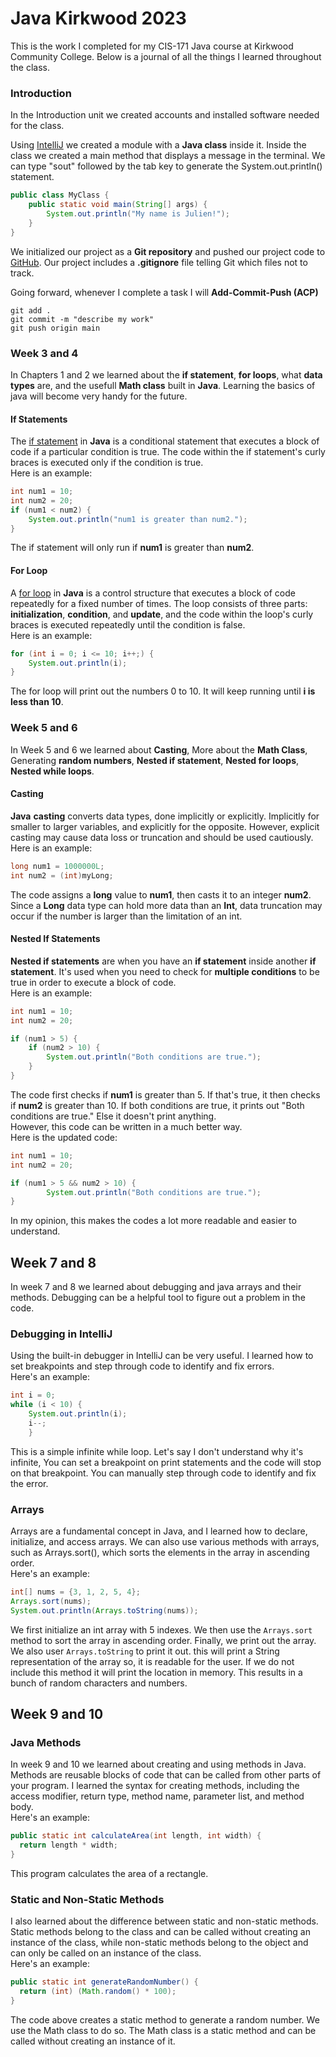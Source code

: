 # Java Kirkwood 2023

This is the work I completed for my CIS-171 Java course at Kirkwood Community College. Below is a journal of all the things I learned throughout the class.

### Introduction

In the Introduction unit we created accounts and installed software needed for the class.

Using [IntelliJ](https://www.jetbrains.com/) we created a module with a __Java class__ inside it. Inside the class we created a main method that displays a message in the terminal. We can type "sout" followed by the tab key to generate the System.out.println() statement.

```java
public class MyClass {
    public static void main(String[] args) {
        System.out.println("My name is Julien!");
    }
}
```

We initialized our project as a __Git repository__ and pushed our project code to [GitHub](https://github.com/). Our project includes a **.gitignore** file telling Git which files not to track.

Going forward, whenever I complete a task I will __Add-Commit-Push (ACP)__
```
git add .
git commit -m "describe my work"
git push origin main
```

### Week 3 and 4

In Chapters 1 and 2 we learned about the __if statement__, __for loops__, what __data types__ are, and the usefull __Math class__ built in __Java__.
Learning the basics of java will become very handy for the future.

#### If Statements

The [if statement](https://www.w3schools.com/java/java_conditions.asp) in __Java__ is a conditional statement that executes a block of code if a particular condition is true. The code within the if statement's curly braces is executed only if the condition is true.
<br>
Here is an example: <br>
```java
int num1 = 10;
int num2 = 20;
if (num1 < num2) {
    System.out.println("num1 is greater than num2.");
}
```
The if statement will only run if __num1__ is greater than __num2__.

#### For Loop

A [for loop](https://www.w3schools.com/java/java_for_loop.asp) in __Java__ is a control structure that executes a block of code repeatedly for a fixed number of times. The loop consists of three parts: __initialization__, __condition__, and __update__, and the code within the loop's curly braces is executed repeatedly until the condition is false.
<br>
Here is an example: <br>
```java
for (int i = 0; i <= 10; i++;) {
    System.out.println(i);
}
```
The for loop will print out the numbers 0 to 10. It will keep running until __i is less than 10__.

### Week 5 and 6

In Week 5 and 6 we learned about __Casting__, More about the __Math Class__, Generating __random numbers__, __Nested if statement__, __Nested for loops__, __Nested while loops__.

#### Casting
__Java__ __casting__ converts data types, done implicitly or explicitly. Implicitly for smaller to larger variables, and explicitly for the opposite. However, explicit casting may cause data loss or truncation and should be used cautiously.
Here is an example:
```java
long num1 = 1000000L;
int num2 = (int)myLong;
```
The code assigns a __long__ value to __num1__, then casts it to an integer __num2__. Since a __Long__ data type can hold more data than an __Int__, data truncation may occur if the number is larger than the limitation of an int.

#### Nested If Statements

__Nested if statements__ are when you have an __if statement__ inside another __if statement__. It's used when you need to check for __multiple conditions__ to be true in order to execute a block of code. <br>
Here is an example:
```java
int num1 = 10;
int num2 = 20;

if (num1 > 5) {
    if (num2 > 10) {
        System.out.println("Both conditions are true.");
    }
}
```
The code first checks if __num1__ is greater than 5. If that's true, it then checks if __num2__ is greater than 10. If both conditions are true, it prints out "Both conditions are true." Else it doesn't print anything. <br>
However, this code can be written in a much better way. <br>
Here is the updated code:
```java
int num1 = 10;
int num2 = 20;

if (num1 > 5 && num2 > 10) {
        System.out.println("Both conditions are true.");
}
```
In my opinion, this makes the codes a lot more readable and easier to understand.

## Week 7 and 8

In week 7 and 8 we learned about debugging and java arrays and their methods. Debugging can be a helpful tool to figure out a problem in the code.

### Debugging in IntelliJ

Using the built-in debugger in IntelliJ can be very useful. I learned how to set breakpoints and step through code to identify and fix errors.
<br>
Here's an example:
```java
int i = 0;
while (i < 10) {
    System.out.println(i);
    i--;
    }
```
This is a simple infinite while loop. Let's say I don't understand why it's infinite, You can set a breakpoint on print statements and the code will stop on that breakpoint. You can manually step through code to identify and fix the error.

### Arrays

Arrays are a fundamental concept in Java, and I learned how to declare, initialize, and access arrays. We can also use various methods with arrays, such as Arrays.sort(), which sorts the elements in the array in ascending order.
<br>
Here's an example:
```java
int[] nums = {3, 1, 2, 5, 4};
Arrays.sort(nums);
System.out.println(Arrays.toString(nums));
```
We first initialize an int array with 5 indexes. We then use the ```Arrays.sort``` method to sort the array in ascending order. Finally, we print out the array. <br>
We also user ```Arrays.toString``` to print it out. this will print a String representation of the array so, it is readable for the user. If we do not include this method it will print the location in memory. This results in a bunch of random characters and numbers.

## Week 9 and 10

### Java Methods

In week 9 and 10 we learned about creating and using methods in Java.
Methods are reusable blocks of code that can be called from other parts of your program.
I learned the syntax for creating methods, including the access modifier, return type, method name, parameter list, and method body.
<br>
Here's an example:
```java
public static int calculateArea(int length, int width) {
  return length * width;
}
```
This program calculates the area of a rectangle.

### Static and Non-Static Methods

I also learned about the difference between static and non-static methods.
Static methods belong to the class and can be called without creating an instance of the class, while non-static methods belong to the object and can only be called on an instance of the class.
<br>
Here's an example:
```java
public static int generateRandomNumber() {
  return (int) (Math.random() * 100);
}
```
The code above creates a static method to generate a random number. We use the Math class to do so. The Math class is a static method and can be called without creating an instance of it.